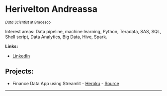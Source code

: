 # Herivelton Andreassa
<sub>*Data Scientist* at Bradesco</sub>

Interest areas: Data pipeline, machine learning, Python, Teradata, SAS, SQL, Shell script, Data Analytics, Big Data, Hive, Spark.

**Links:**
* [LinkedIn](https://www.linkedin.com/in/heriveltonandreassa/?locale=en_US)

## Projects:

* Finance Data App using Streamlit - [Heroku](https://finance-data-app.herokuapp.com/) - [Source](../finance)  

---
